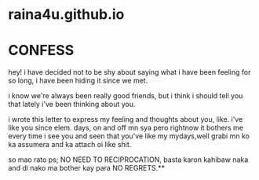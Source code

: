 # raina4u.github.io
# CONFESS
hey!
i have decided not to be shy about saying what i have been feeling for so long, i have been hiding it since we met.

i know we're always been really good friends, but i think i should tell you that lately i've been thinking about you.

i wrote this letter to express my feeling and thoughts about you, like. i've like you since elem. days, on and off mn sya pero rightnow it bothers me every time i see you and seen that you've like my mydays,well grabi mn ko ka assumera and ka attach oi like shit.

so mao rato
ps; NO NEED TO RECIPROCATION, basta karon kahibaw naka and di nako ma bother kay para NO REGRETS.**
